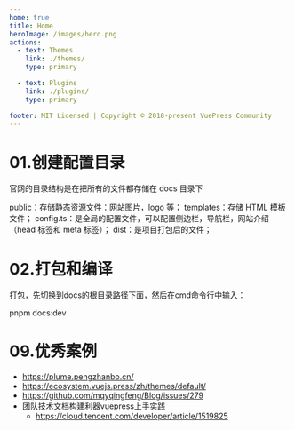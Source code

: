 ```yaml
---
home: true
title: Home
heroImage: /images/hero.png
actions:
  - text: Themes
    link: ./themes/
    type: primary

  - text: Plugins
    link: ./plugins/
    type: primary

footer: MIT Licensed | Copyright © 2018-present VuePress Community
---
```




# 01.创建配置目录
官网的目录结构是在把所有的文件都存储在 docs 目录下

public：存储静态资源文件：网站图片，logo 等；
templates：存储 HTML 模板文件；
config.ts：是全局的配置文件，可以配置侧边栏，导航栏，网站介绍（head 标签和 meta 标签）；
dist：是项目打包后的文件；



# 02.打包和编译
打包，先切换到docs的根目录路径下面，然后在cmd命令行中输入：

pnpm docs:dev




# 09.优秀案例
- https://plume.pengzhanbo.cn/
- https://ecosystem.vuejs.press/zh/themes/default/
- https://github.com/mqyqingfeng/Blog/issues/279
- 团队技术文档构建利器vuepress上手实践
    - https://cloud.tencent.com/developer/article/1519825